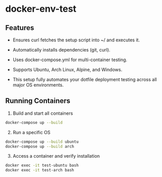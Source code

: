 # docker-env-test

## Features

- Ensures curl fetches the setup script into ~/ and executes it.
- Automatically installs dependencies (git, curl).
- Uses docker-compose.yml for multi-container testing.
- Supports Ubuntu, Arch Linux, Alpine, and Windows.

- This setup fully automates your dotfile deployment testing across all major OS environments.

## Running Containers

1. Build and start all containers

```sh
docker-compose up --build
```

2. Run a specific OS

```sh
docker-compose up --build ubuntu
docker-compose up --build arch
```

3. Access a container and verify installation

```sh
docker exec -it test-ubuntu bash
docker exec -it test-arch bash
```
